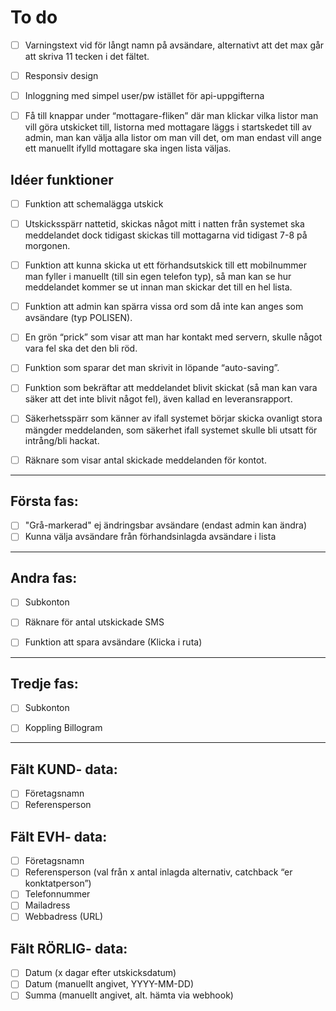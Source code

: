 # To do
- [ ] Varningstext vid för långt namn på avsändare, alternativt att det max går att skriva 11 tecken i det fältet.
- [ ] Responsiv design
- [ ] Inloggning med simpel user/pw istället för api-uppgifterna
- [ ] Få till knappar under “mottagare-fliken” där man klickar vilka listor man vill göra utskicket till, listorna med mottagare läggs i startskedet till av admin, man kan välja alla listor om man vill det, om man endast vill ange ett manuellt ifylld mottagare ska ingen lista väljas.


## Idéer funktioner
- [ ] Funktion att schemalägga utskick
- [ ] Utskicksspärr nattetid, skickas något mitt i natten från systemet ska meddelandet dock tidigast skickas till mottagarna vid tidigast 7-8 på morgonen.
- [ ] Funktion att kunna skicka ut ett förhandsutskick till ett mobilnummer man fyller i manuellt (till sin egen telefon typ), så man kan se hur meddelandet kommer se ut innan man skickar det till en hel lista.
- [ ] Funktion att admin kan spärra vissa ord som då inte kan anges som avsändare (typ POLISEN).
- [ ] En grön “prick” som visar att man har kontakt med servern, skulle något vara fel ska det den bli röd.
- [ ] Funktion som sparar det man skrivit in löpande “auto-saving”.
- [ ] Funktion som bekräftar att meddelandet blivit skickat (så man kan vara säker att det inte blivit något fel), även kallad en leveransrapport.
- [ ] Säkerhetsspärr som känner av ifall systemet börjar skicka ovanligt stora mängder meddelanden, som säkerhet ifall systemet skulle bli utsatt för intrång/bli hackat.
- [ ] Räknare som visar antal skickade meddelanden för kontot.



___

## Första fas:
- [ ] "Grå-markerad" ej ändringsbar avsändare (endast admin kan ändra)
- [ ] Kunna välja avsändare från förhandsinlagda avsändare i lista

___

## Andra fas:
- [ ] Subkonton
- [ ] Räknare för antal utskickade SMS
- [ ] Funktion att spara avsändare (Klicka i ruta)


___

## Tredje fas:
- [ ] Subkonton
- [ ] Koppling Billogram


___

## Fält KUND- data:
- [ ] Företagsnamn
- [ ] Referensperson

## Fält EVH- data:
- [ ] Företagsnamn
- [ ] Referensperson (val från x antal inlagda alternativ, catchback “er konktatperson”)
- [ ] Telefonnummer
- [ ] Mailadress
- [ ] Webbadress (URL)

## Fält RÖRLIG- data: 
- [ ] Datum (x dagar efter utskicksdatum)
- [ ] Datum (manuellt angivet, YYYY-MM-DD)
- [ ] Summa (manuellt angivet, alt. hämta via webhook) 
